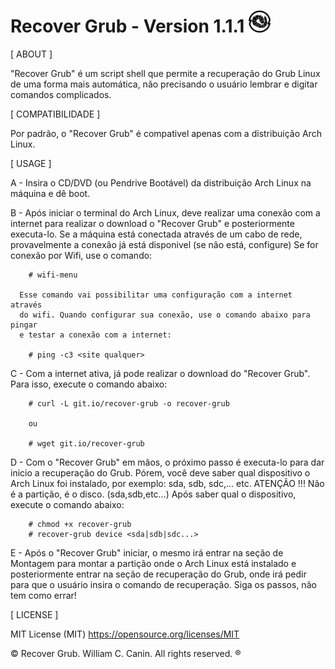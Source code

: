# Recover Grub - Version 1.1.1 <img src="https://raw.githubusercontent.com/williamcanin/recover-grub/master/logotype/recover-grub-icon.png" alt="Recover Grub Logotype" width="7%" height="7%"/>



[ ABOUT ]

  "Recover Grub" é um script shell que permite a recuperação do Grub
  Linux de uma forma mais automática, não precisando o usuário
  lembrar e digitar comandos complicados.


[ COMPATIBILIDADE ]

  Por padrão, o "Recover Grub" é compativel apenas com a
  distribuição Arch Linux.


[ USAGE ]

  A - Insira o CD/DVD (ou Pendrive Bootável) da distribuição Arch Linux
      na máquina e dê boot.

  B - Após iniciar o terminal do Arch Linux, deve realizar uma conexão
      com a internet para realizar o download o "Recover Grub" e
      posteriormente executa-lo.
      Se a máquina está conectada através de um cabo de rede, provavelmente
      a conexão já está disponivel (se não está, configure) Se for conexão
      por Wifi, use o comando:

        # wifi-menu

      Esse comando vai possibilitar uma configuração com a internet através
      do wifi. Quando configurar sua conexão, use o comando abaixo para pingar
      e testar a conexão com a internet:

        # ping -c3 <site qualquer>

  C - Com a internet ativa, já pode realizar o download do
      "Recover Grub". Para isso, execute o comando abaixo:

        # curl -L git.io/recover-grub -o recover-grub

        ou

        # wget git.io/recover-grub

  D - Com o "Recover Grub" em mãos, o próximo passo é executa-lo para
      dar inicio a recuperação do Grub.
      Pórem, você deve saber qual dispositivo o Arch Linux foi
      instalado, por exemplo: sda, sdb, sdc,... etc.
      ATENÇÃO !!! Não é a partição, é o disco. (sda,sdb,etc...)
      Após saber qual o dispositivo, execute o comando abaixo:

        # chmod +x recover-grub
        # recover-grub device <sda|sdb|sdc...>

  E - Após o "Recover Grub" iniciar, o mesmo irá entrar na seção de
      Montagem para montar a partição onde o Arch Linux está instalado e
      posteriormente entrar na seção de recuperação do Grub, onde
      irá pedir para que o usuário insira o comando de recuperação.
      Siga os passos, não tem como errar!


[ LICENSE ]

  MIT License (MIT)
  https://opensource.org/licenses/MIT


 © Recover Grub. William C. Canin. All rights reserved. ®